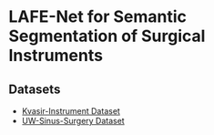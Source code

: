 # LAFE-Net for Semantic Segmentation of Surgical Instruments 

## Datasets
- [Kvasir-Instrument Dataset](https://link.springer.com/chapter/10.1007/978-3-030-67835-7_19)
- [UW-Sinus-Surgery Dataset](https://ieeexplore.ieee.org/document/9839304)
